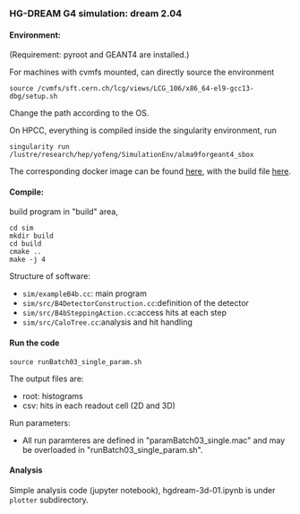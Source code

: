 ### HG-DREAM G4 simulation: dream 2.04

#### Environment:

(Requirement: pyroot and GEANT4 are installed.)

For machines with cvmfs mounted, can directly source the environment
```
source /cvmfs/sft.cern.ch/lcg/views/LCG_106/x86_64-el9-gcc13-dbg/setup.sh
```
Change the path according to the OS.

On HPCC, everything is compiled inside the singularity environment, run
```
singularity run /lustre/research/hep/yofeng/SimulationEnv/alma9forgeant4_sbox
```
The corresponding docker image can be found [here](https://hub.docker.com/repository/docker/yongbinfeng/alma9geant/general), with the build file [here](https://github.com/TTU-HEP/SimulationEnv).


#### Compile:

build program in "build" area,
```
cd sim
mkdir build
cd build
cmake ..
make -j 4
```

Structure of software:

- `sim/exampleB4b.cc`: main program
- `sim/src/B4DetectorConstruction.cc`:definition of the detector
- `sim/src/B4bSteppingAction.cc`:access hits at each step
- `sim/src/CaloTree.cc`:analysis and hit handling

#### Run the code

```
source runBatch03_single_param.sh
```

The output files are:
- root: histograms
- csv: hits in each readout cell (2D and 3D)

Run parameters: 
- All run paramteres are defined in "paramBatch03_single.mac" and
may be overloaded in "runBatch03_single_param.sh".


#### Analysis

Simple analysis code (jupyter notebook), hgdream-3d-01.ipynb is under `plotter` subdirectory.

